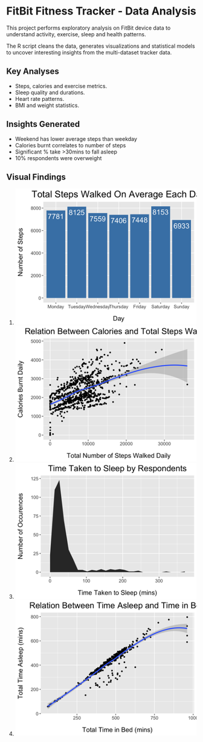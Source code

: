 # FitBit Fitness Tracker - Data Analysis

This project performs exploratory analysis on FitBit device data to understand activity, exercise, sleep and health patterns.

The R script cleans the data, generates visualizations and statistical models to uncover interesting insights from the multi-dataset tracker data.

## Key Analyses
- Steps, calories and exercise metrics.
- Sleep quality and durations.
- Heart rate patterns.
- BMI and weight statistics.

## Insights Generated
- Weekend has lower average steps than weekday
- Calories burnt correlates to number of steps
- Significant % take >30mins to fall asleep
- 10% respondents were overweight

## Visual Findings
1. ![alt text](https://github.com/gabrieljonathan164/FitBit_Tracker_Data/blob/main/Images/1.png)
2. ![alt text](https://github.com/gabrieljonathan164/FitBit_Tracker_Data/blob/main/Images/2.png)
3. ![alt text](https://github.com/gabrieljonathan164/FitBit_Tracker_Data/blob/main/Images/3.png)
4. ![alt text](https://github.com/gabrieljonathan164/FitBit_Tracker_Data/blob/main/Images/4.png)
